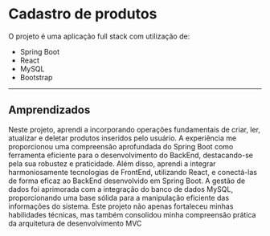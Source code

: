 <h1>Cadastro de produtos</h1>

<p>O projeto é uma aplicação full stack com utilização de: </p>
<ul>
  <li>Spring Boot</li>
  <li>React</li>
  <li>MySQL</li>
  <li>Bootstrap</li>
</ul>
<hr>
<h2>Amprendizados</h2>
<p>Neste projeto, aprendi a incorporando operações fundamentais de criar, ler, atualizar e deletar produtos inseridos pelo usuário. A experiência me proporcionou uma compreensão aprofundada do Spring Boot como ferramenta eficiente para o desenvolvimento do BackEnd, destacando-se pela sua robustez e praticidade. Além disso, aprendi a integrar harmoniosamente tecnologias de FrontEnd, utilizando React, e conectá-las de forma eficaz ao BackEnd desenvolvido em Spring Boot. A gestão de dados foi aprimorada com a integração do banco de dados MySQL, proporcionando uma base sólida para a manipulação eficiente das informações do sistema. Este projeto não apenas fortaleceu minhas habilidades técnicas, mas também consolidou minha compreensão prática da arquitetura de desenvolvimento MVC </p>

